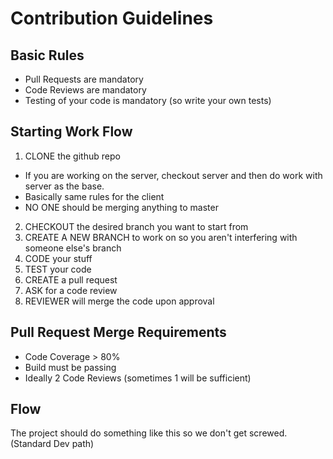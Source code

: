 # Contribution Guidelines

## Basic Rules
- Pull Requests are mandatory
- Code Reviews are mandatory
- Testing of your code is mandatory (so write your own tests)

## Starting Work Flow
1. CLONE the github repo
- If you are working on the server, checkout server and then do work with server as the base.
- Basically same rules for the client
- NO ONE should be merging anything to master

2. CHECKOUT the desired branch you want to start from
3. CREATE A NEW BRANCH to work on so you aren't interfering with someone else's branch
4. CODE your stuff
5. TEST your code
6. CREATE a pull request
7. ASK for a code review
8. REVIEWER will merge the code upon approval

## Pull Request Merge Requirements
- Code Coverage > 80%
- Build must be passing
- Ideally 2 Code Reviews (sometimes 1 will be sufficient)

## Flow
The project should do something like this so we don't get screwed. (Standard Dev path)
